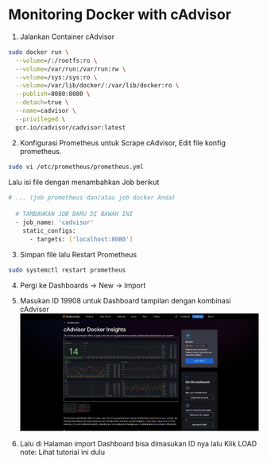 # Monitoring Docker with cAdvisor

1. Jalankan Container cAdvisor
```bash
sudo docker run \
  --volume=/:/rootfs:ro \
  --volume=/var/run:/var/run:rw \
  --volume=/sys:/sys:ro \
  --volume=/var/lib/docker/:/var/lib/docker:ro \
  --publish=8080:8080 \
  --detach=true \
  --name=cadvisor \
  --privileged \
  gcr.io/cadvisor/cadvisor:latest
```

2. Konfigurasi Prometheus untuk Scrape cAdvisor, Edit file konfig prometheus. 
```bash
sudo vi /etc/prometheus/prometheus.yml
```
Lalu isi file dengan menambahkan Job berikut 
```bash
# ... (job prometheus dan/atau job docker Anda)

  # TAMBAHKAN JOB BARU DI BAWAH INI
  - job_name: 'cadvisor'
    static_configs:
      - targets: ['localhost:8080']
```

3. Simpan file lalu Restart Prometheus
```bash
sudo systemctl restart prometheus
```

4. Pergi ke Dashboards -> New -> Import

5. Masukan ID 19908 untuk Dashboard tampilan dengan kombinasi cAdvisor 
![ss-1](./image/image.png)

6. Lalu di Halaman import Dashboard bisa dimasukan ID nya lalu Klik LOAD
note: Lihat tutorial ini dulu 